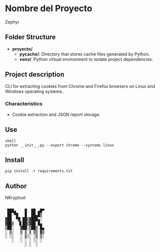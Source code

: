 # Nombre del Proyecto
Zephyr

## Folder Structure

- **proyecto/**
  - **__pycache__/**: Directory that stores cache files generated by Python.
  - **venv/**: Python virtual environment to isolate project dependencies.

## Project description

CLI for extracting cookies from Chrome and Firefox browsers on Linux and Windows operating systems..

### Characteristics

- Cookie extraction and JSON report storage.

## Use

```
shell
python __init__.py --export chrome --systems linux
```

## Install
```
pip install -r requirements.txt
```

## Author
NKryptool
```

 ███▄    █  ██ ▄█▀
 ██ ▀█   █  ██▄█▒ 
▓██  ▀█ ██▒▓███▄░ 
▓██▒  ▐▌██▒▓██ █▄ 
▒██░   ▓██░▒██▒ █▄
░ ▒░   ▒ ▒ ▒ ▒▒ ▓▒
░ ░░   ░ ▒░░ ░▒ ▒░
   ░   ░ ░ ░ ░░ ░ 
         ░ ░  ░   
```
